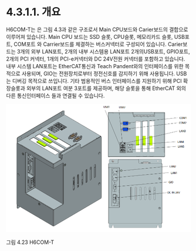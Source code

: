 ﻿# 4.3.1.1. 개요

H6COM-T는 은 그림 4.3과 같은 구조로서 Main CPU보드와 Carier보드의 결합으로 이루어져 있습니다. Main CPU 보드는 SSD 슬롯, CPU슬롯, 메모리카드 슬롯, USB포트, COM포트 와 Carrier보드를 체결하는 버스커넥터로 구성되어 있습니다. Carier보드는 3개의 외부 LAN포트, 2개의 내부 시스템용 LAN포트 2개의USB포트, GPIO포트, 2개의 PCI 커넥터, 1개의 PCI-e커넥터와 DC 24V전원 커넥터를 포함하고 있습니다. 내부 시스템 LAN포트는 EtherCAT통신과 Teach Pandent와의 인터페이스를 위한 목적으로 사용되며, GIO는 전원장치로부터 정전신호를 감지하기 위해 사용됩니다. USB는 디버깅 목적으로 쓰입니다. 기타 범용적인 버스 인터페이스를 지원하기 위해 PCI 확장슬롯과 외부의 LAN포트 여분 3포트를 제공하며, 해당 슬롯을 통해 EtherCAT 외의 다른 통신인터페이스 들과 연결될 수 있습니다.

![프레임없음|945x945픽셀](../../../_assets/그림_4.23_H6COM-T.png  )

그림 4.23 H6COM-T
